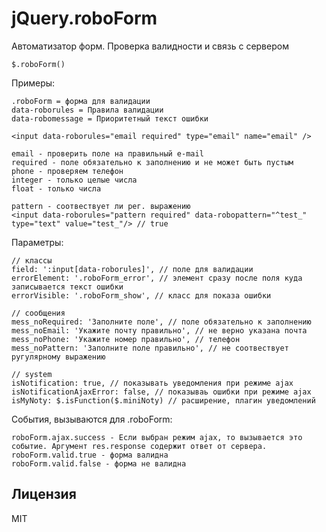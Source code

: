 jQuery.roboForm
============

Автоматизатор форм. Проверка валидности и связь с сервером

	$.roboForm()
	
Примеры:

	.roboForm = форма для валидации
	data-roborules = Правила валидации
	data-robomessage = Приоритетный текст ошибки

	<input data-roborules="email required" type="email" name="email" />
	
	email - проверить поле на правильный e-mail
	required - поле обязательно к заполнению и не может быть пустым
	phone - проверяем телефон
	integer - только целые числа
	float - только числа
	
	pattern - соотвествует ли рег. выражению
	<input data-roborules="pattern required" data-robopattern="^test_" type="text" value="test_"/> // true

Параметры:

	// классы
	field: ':input[data-roborules]', // поле для валидации
	errorElement: '.roboForm_error', // элемент сразу после поля куда записывается текст ошибки
	errorVisible: '.roboForm_show', // класс для показа ошибки

	// сообщения
	mess_noRequired: 'Заполните поле', // поле обязательно к заполнению
	mess_noEmail: 'Укажите почту правильно', // не верно указана почта
	mess_noPhone: 'Укажите номер правильно', // телефон
	mess_noPattern: 'Заполните поле правильно', // не соотвествует ругулярному выражению

	// system
	isNotification: true, // показывать уведомления при режиме ajax
	isNotificationAjaxError: false, // показываь ошибки при режиме ajax
	isMyNoty: $.isFunction($.miniNoty) // расширение, плагин уведомлений

События, вызываются для .roboForm:

	roboForm.ajax.success - Если выбран режим ajax, то вызывается это событие. Аргумент res.response содержит ответ от сервера.
	roboForm.valid.true - форма валидна
	roboForm.valid.false - форма не валидна


Лицензия
--------------
MIT